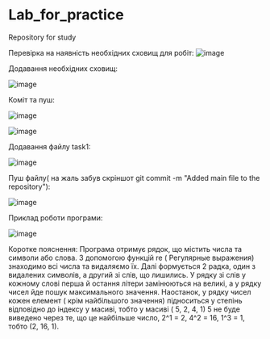 # Lab_for_practice
Repository for study


Перевірка на наявність необхідних сховищ для робіт:
![image](https://user-images.githubusercontent.com/85624023/122215675-28dded00-ceb4-11eb-9713-96e9f70a9ef9.png)


Додавання необхідних сховищ:

![image](https://user-images.githubusercontent.com/85624023/122215801-59258b80-ceb4-11eb-8e87-126851a10772.png)

Коміт та пуш:


![image](https://user-images.githubusercontent.com/85624023/122215867-6b072e80-ceb4-11eb-92a5-dad7bcfb6e23.png)


![image](https://user-images.githubusercontent.com/85624023/122215880-6f334c00-ceb4-11eb-8a88-c48ca51678dd.png)


Додавання файлу task1:


![image](https://user-images.githubusercontent.com/85624023/122215986-8d994780-ceb4-11eb-9dd2-7aaeab0d2299.png)
 
 
 Пуш файлу( на жаль забув скріншот git commit -m "Added main file to the repository"):
 
 
 ![image](https://user-images.githubusercontent.com/85624023/122216107-aefa3380-ceb4-11eb-841f-2475d082b1a2.png)
 
 
 Приклад роботи програми:
 
 
 ![image](https://user-images.githubusercontent.com/85624023/122216972-a3f3d300-ceb5-11eb-954d-5b481cecd548.png)
 
 Коротке пояснення:
 Програма отримує рядок, що містить числа та символи або слова. З допомогою функцій re ( Регулярные выражения) знаходимо всі числа та видаляємо їх.
 Далі формується 2 радка, один з видалених символів, а другий зі слів, що лишились.
 У рядку зі слів у кожному слові перша й остання літери замінюються на великі, а у рядку чисел йде пошук максимального значення.
 Наостанок, у рядку чисел кожен елемент ( крім найбільшого значення) підноситься у степінь відповідно до індексу у масиві, тобто у масиві ( 5, 2, 4, 1) 5 не буде виведено через те, що це найбільше число, 2^1 = 2, 4^2 = 16, 1^3 = 1, тобто (2, 16, 1).





